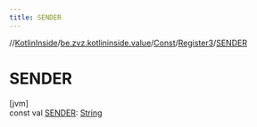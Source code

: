```yaml
---
title: SENDER
---
```

//[KotlinInside](../../../../index.html)/[be.zvz.kotlininside.value](../../index.html)/[Const](../index.html)/[Register3](index.html)/[SENDER](-s-e-n-d-e-r.html)



# SENDER



[jvm]\
const val [SENDER](-s-e-n-d-e-r.html): [String](https://kotlinlang.org/api/latest/jvm/stdlib/kotlin/-string/index.html)




